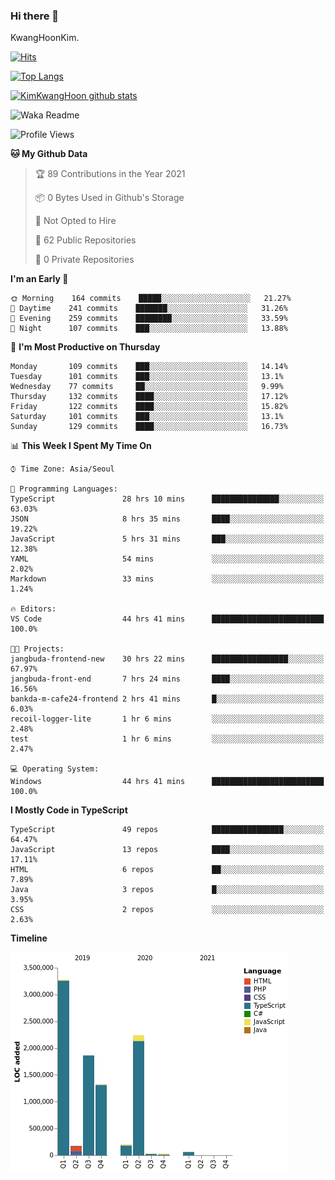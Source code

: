 ### Hi there 👋

KwangHoonKim.

[![Hits](https://hits.seeyoufarm.com/api/count/incr/badge.svg?url=https%3A%2F%2Fgithub.com%2Frhkdgns95)](https://hits.seeyoufarm.com)  

[![Top Langs](https://github-readme-stats.vercel.app/api/top-langs/?username=rhkdgns95&layout=compact)](https://github.com/anuraghazra/github-readme-stats)   

[![KimKwangHoon github stats](https://github-readme-stats.vercel.app/api?username=rhkdgns95&show_icons=true)](https://github.com/anuraghazra/github-readme-stats)  


<!--
**rhkdgns95/rhkdgns95** is a ✨ _special_ ✨ repository because its `README.md` (this file) appears on your GitHub profile.

Here are some ideas to get you started:

- 🔭 I’m currently working on ...
- 🌱 I’m currently learning ...
- 👯 I’m looking to collaborate on ...
- 🤔 I’m looking for help with ...
- 💬 Ask me about ...
- 📫 How to reach me: ...
- 😄 Pronouns: ...
- ⚡ Fun fact: ...
-->



![Waka Readme](https://github.com/rhkdgns95/rhkdgns95/workflows/Waka%20Readme/badge.svg)
<!--START_SECTION:waka-->
![Profile Views](http://img.shields.io/badge/Profile%20Views-0-blue)

**🐱 My Github Data** 

> 🏆 89 Contributions in the Year 2021
 > 
> 📦 0 Bytes Used in Github's Storage 
 > 
> 🚫 Not Opted to Hire
 > 
> 📜 62 Public Repositories 
 > 
> 🔑 0 Private Repositories  
 > 
**I'm an Early 🐤** 

```text
🌞 Morning    164 commits    █████░░░░░░░░░░░░░░░░░░░░   21.27% 
🌆 Daytime    241 commits    ███████░░░░░░░░░░░░░░░░░░   31.26% 
🌃 Evening    259 commits    ████████░░░░░░░░░░░░░░░░░   33.59% 
🌙 Night      107 commits    ███░░░░░░░░░░░░░░░░░░░░░░   13.88%

```
📅 **I'm Most Productive on Thursday** 

```text
Monday       109 commits    ███░░░░░░░░░░░░░░░░░░░░░░   14.14% 
Tuesday      101 commits    ███░░░░░░░░░░░░░░░░░░░░░░   13.1% 
Wednesday    77 commits     ██░░░░░░░░░░░░░░░░░░░░░░░   9.99% 
Thursday     132 commits    ████░░░░░░░░░░░░░░░░░░░░░   17.12% 
Friday       122 commits    ████░░░░░░░░░░░░░░░░░░░░░   15.82% 
Saturday     101 commits    ███░░░░░░░░░░░░░░░░░░░░░░   13.1% 
Sunday       129 commits    ████░░░░░░░░░░░░░░░░░░░░░   16.73%

```


📊 **This Week I Spent My Time On** 

```text
⌚︎ Time Zone: Asia/Seoul

💬 Programming Languages: 
TypeScript               28 hrs 10 mins      ███████████████░░░░░░░░░░   63.03% 
JSON                     8 hrs 35 mins       ████░░░░░░░░░░░░░░░░░░░░░   19.22% 
JavaScript               5 hrs 31 mins       ███░░░░░░░░░░░░░░░░░░░░░░   12.38% 
YAML                     54 mins             ░░░░░░░░░░░░░░░░░░░░░░░░░   2.02% 
Markdown                 33 mins             ░░░░░░░░░░░░░░░░░░░░░░░░░   1.24%

🔥 Editors: 
VS Code                  44 hrs 41 mins      █████████████████████████   100.0%

🐱‍💻 Projects: 
jangbuda-frontend-new    30 hrs 22 mins      █████████████████░░░░░░░░   67.97% 
jangbuda-front-end       7 hrs 24 mins       ████░░░░░░░░░░░░░░░░░░░░░   16.56% 
bankda-m-cafe24-frontend 2 hrs 41 mins       █░░░░░░░░░░░░░░░░░░░░░░░░   6.03% 
recoil-logger-lite       1 hr 6 mins         ░░░░░░░░░░░░░░░░░░░░░░░░░   2.48% 
test                     1 hr 6 mins         ░░░░░░░░░░░░░░░░░░░░░░░░░   2.47%

💻 Operating System: 
Windows                  44 hrs 41 mins      █████████████████████████   100.0%

```

**I Mostly Code in TypeScript** 

```text
TypeScript               49 repos            ████████████████░░░░░░░░░   64.47% 
JavaScript               13 repos            ████░░░░░░░░░░░░░░░░░░░░░   17.11% 
HTML                     6 repos             ██░░░░░░░░░░░░░░░░░░░░░░░   7.89% 
Java                     3 repos             █░░░░░░░░░░░░░░░░░░░░░░░░   3.95% 
CSS                      2 repos             ░░░░░░░░░░░░░░░░░░░░░░░░░   2.63%

```


**Timeline**

![Chart not found](https://raw.githubusercontent.com/rhkdgns95/rhkdgns95/master/charts/bar_graph.png) 


<!--END_SECTION:waka-->
